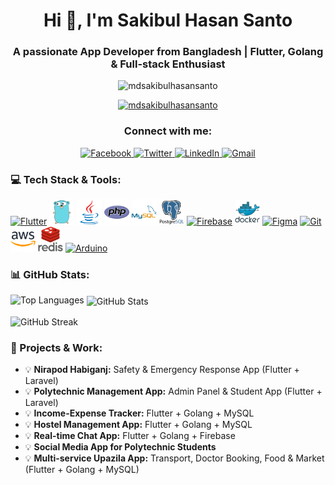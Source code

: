 <h1 align="center">Hi 👋, I'm Sakibul Hasan Santo</h1>
<h3 align="center">A passionate App Developer from Bangladesh | Flutter, Golang & Full-stack Enthusiast</h3>

<p align="center">
  <img src="https://komarev.com/ghpvc/?username=mdsakibulhasansanto&label=Profile%20views&color=0e75b6&style=flat" alt="mdsakibulhasansanto" />
</p>

<p align="center">
  <a href="https://github.com/ryo-ma/github-profile-trophy">
    <img src="https://github-profile-trophy.vercel.app/?username=mdsakibulhasansanto" alt="mdsakibulhasansanto" />
  </a>
</p>

<h3 align="center">Connect with me:</h3>
<p align="center">
  <a href="https://fb.com/mdsakibulhasansanto" target="_blank">
    <img src="https://raw.githubusercontent.com/rahuldkjain/github-profile-readme-generator/master/src/images/icons/Social/facebook.svg" alt="Facebook" width="40" height="40"/>
  </a>
  <a href="https://twitter.com/" target="_blank">
    <img src="https://img.shields.io/twitter/follow/?logo=twitter&style=for-the-badge" alt="Twitter" />
  </a>
  <a href="https://www.linkedin.com/in/mdsakibulhasansanto/" target="_blank">
    <img src="https://cdn.jsdelivr.net/gh/devicons/devicon/icons/linkedin/linkedin-original.svg" alt="LinkedIn" width="40" height="40"/>
  </a>
  <a href="mailto:mdsakibulhasansanto@gmail.com" target="_blank">
    <img src="https://cdn.jsdelivr.net/gh/devicons/devicon/icons/gmail/gmail-original.svg" alt="Gmail" width="40" height="40"/>
  </a>
</p>

<h3 align="left">💻 Tech Stack & Tools:</h3>
<p align="left">
  <a href="https://flutter.dev" target="_blank"><img src="https://www.vectorlogo.zone/logos/flutterio/flutterio-icon.svg" alt="Flutter" width="40" height="40"/></a>
  <a href="https://golang.org" target="_blank"><img src="https://raw.githubusercontent.com/devicons/devicon/master/icons/go/go-original.svg" alt="Go" width="40" height="40"/></a>
  <a href="https://www.java.com" target="_blank"><img src="https://raw.githubusercontent.com/devicons/devicon/master/icons/java/java-original.svg" alt="Java" width="40" height="40"/></a>
  <a href="https://www.php.net" target="_blank"><img src="https://raw.githubusercontent.com/devicons/devicon/master/icons/php/php-original.svg" alt="PHP" width="40" height="40"/></a>
  <a href="https://www.mysql.com/" target="_blank"><img src="https://raw.githubusercontent.com/devicons/devicon/master/icons/mysql/mysql-original-wordmark.svg" alt="MySQL" width="40" height="40"/></a>
  <a href="https://www.postgresql.org" target="_blank"><img src="https://raw.githubusercontent.com/devicons/devicon/master/icons/postgresql/postgresql-original-wordmark.svg" alt="PostgreSQL" width="40" height="40"/></a>
  <a href="https://firebase.google.com/" target="_blank"><img src="https://www.vectorlogo.zone/logos/firebase/firebase-icon.svg" alt="Firebase" width="40" height="40"/></a>
  <a href="https://www.docker.com/" target="_blank"><img src="https://raw.githubusercontent.com/devicons/devicon/master/icons/docker/docker-original-wordmark.svg" alt="Docker" width="40" height="40"/></a>
  <a href="https://www.figma.com/" target="_blank"><img src="https://www.vectorlogo.zone/logos/figma/figma-icon.svg" alt="Figma" width="40" height="40"/></a>
  <a href="https://git-scm.com/" target="_blank"><img src="https://www.vectorlogo.zone/logos/git-scm/git-scm-icon.svg" alt="Git" width="40" height="40"/></a>
  <a href="https://aws.amazon.com" target="_blank"><img src="https://raw.githubusercontent.com/devicons/devicon/master/icons/amazonwebservices/amazonwebservices-original-wordmark.svg" alt="AWS" width="40" height="40"/></a>
  <a href="https://redis.io" target="_blank"><img src="https://raw.githubusercontent.com/devicons/devicon/master/icons/redis/redis-original-wordmark.svg" alt="Redis" width="40" height="40"/></a>
  <a href="https://www.arduino.cc/" target="_blank"><img src="https://cdn.worldvectorlogo.com/logos/arduino-1.svg" alt="Arduino" width="40" height="40"/></a>
</p>

<h3 align="left">📊 GitHub Stats:</h3>
<p>
  <img align="left" src="https://github-readme-stats.vercel.app/api/top-langs?username=mdsakibulhasansanto&show_icons=true&locale=en&layout=compact" alt="Top Languages"/>
</p>
<p>
  &nbsp;<img align="center" src="https://github-readme-stats.vercel.app/api?username=mdsakibulhasansanto&show_icons=true&locale=en" alt="GitHub Stats"/>
</p>
<p>
  <img align="center" src="https://github-readme-streak-stats.herokuapp.com/?user=mdsakibulhasansanto&" alt="GitHub Streak"/>
</p>

<h3 align="left">🚀 Projects & Work:</h3>
<ul>
  <li>💡 <b>Nirapod Habiganj:</b> Safety & Emergency Response App (Flutter + Laravel)</li>
  <li>💡 <b>Polytechnic Management App:</b> Admin Panel & Student App (Flutter + Laravel)</li>
  <li>💡 <b>Income-Expense Tracker:</b> Flutter + Golang + MySQL</li>
  <li>💡 <b>Hostel Management App:</b> Flutter + Golang + MySQL</li>
  <li>💡 <b>Real-time Chat App:</b> Flutter + Golang + Firebase</li>
  <li>💡 <b>Social Media App for Polytechnic Students</b></li>
  <li>💡 <b>Multi-service Upazila App:</b> Transport, Doctor Booking, Food & Market (Flutter + Golang + MySQL)</li>
</ul>
